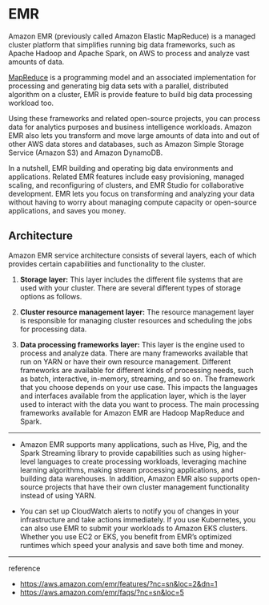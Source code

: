 # EMR

Amazon EMR (previously called Amazon Elastic MapReduce) is a managed cluster platform that simplifies running big data frameworks, such as Apache Hadoop and Apache Spark, on AWS to process and analyze vast amounts of data. 

[MapReduce](https://en.wikipedia.org/wiki/MapReduce) is a programming model and an associated implementation for processing and generating big data sets with a parallel, distributed algorithm on a cluster, EMR is provide feature to build  big data processing workload too.

Using these frameworks and related open-source projects, you can process data for analytics purposes and business intelligence workloads. Amazon EMR also lets you transform and move large amounts of data into and out of other AWS data stores and databases, such as Amazon Simple Storage Service (Amazon S3) and Amazon DynamoDB.

In a nutshell, EMR building and operating big data environments and applications. Related EMR features include easy provisioning, managed scaling, and reconfiguring of clusters, and EMR Studio for collaborative development. EMR lets you focus on transforming and analyzing your data without having to worry about managing compute capacity or open-source applications, and saves you money.

## Architecture

Amazon EMR service architecture consists of several layers, each of which provides certain capabilities and functionality to the cluster.

1. **Storage layer:** This layer includes the different file systems that are used with your cluster. There are several different types of storage options as follows.

2. **Cluster resource management layer:** The resource management layer is responsible for managing cluster resources and scheduling the jobs for processing data.

3. **Data processing frameworks layer:** This layer is the engine used to process and analyze data. There are many frameworks available that run on YARN or have their own resource management.
    Different frameworks are available for different kinds of processing needs, such as batch, interactive, in-memory, streaming, and so on. The framework that you choose depends on your use case.
    This impacts the languages and interfaces available from the application layer, which is the layer used to interact with the data you want to process. The main processing frameworks available for Amazon EMR are Hadoop MapReduce and Spark.

---

- Amazon EMR supports many applications, such as Hive, Pig, and the Spark Streaming library to provide capabilities such as using higher-level languages to create processing workloads, leveraging machine learning algorithms, making stream processing applications, and building data warehouses. In addition, Amazon EMR also supports open-source projects that have their own cluster management functionality instead of using YARN.

- You can set up CloudWatch alerts to notify you of changes in your infrastructure and take actions immediately. If you use Kubernetes, you can also use EMR to submit your workloads to Amazon EKS clusters. Whether you use EC2 or EKS, you benefit from EMR’s optimized runtimes which speed your analysis and save both time and money.

---
reference

- https://aws.amazon.com/emr/features/?nc=sn&loc=2&dn=1
- https://aws.amazon.com/emr/faqs/?nc=sn&loc=5